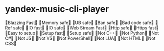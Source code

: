 # yandex-music-cli-player

🚀Blazzing Fast🚀
🚀Memory safe🚀
🚀UB safe🚀
🚀Ban safe🚀
🚀Bad code safe🚀
🚀Ref safe🚀
🚀IO fast🚀
🚀IO safe🚀
🚀Web Stream Fast🚀
🚀Http safe🚀
🚀Https fast🚀
🚀Easy to setup🚀
🚀Setup fast🚀
🚀Setup safe🚀
🚀Not C++🚀
🚀Not Python🚀
🚀Not C#🚀
🚀Not JS🚀
🚀Not VS🚀
🚀Not PowerShell🚀
🚀Not LUA🚀
🚀Not HTML🚀
🚀Not CSS🚀
